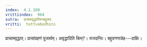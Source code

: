 ```yaml
---
index:  4.1.160
vrittiindex:  964
sutra:  प्राचामवृद्धात्फिन्बहुलम्
vritti:  tattvabodhini 
---
```


प्राचामवृद्धात्। प्राचांग्रहणं पूजार्थम्। अवृद्धादिति किम्?। राजदन्तिः। बहुग्रगणान्नेह---दाक्षिः।


